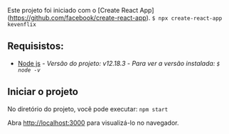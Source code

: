 Este projeto foi iniciado com o [Create React App] (https://github.com/facebook/create-react-app).
`$ npx create-react-app kevenflix`

## Requisistos:
- [Node js](https://nodejs.org/en/) - *Versão do projeto: v12.18.3* - *Para ver a versão instalada: `$ node -v`*


## Iniciar o projeto

No diretório do projeto, você pode executar:
`npm start`

Abra [http://localhost:3000](http://localhost:3000) para visualizá-lo no navegador.